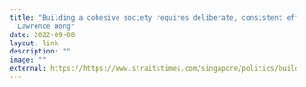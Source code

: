 ```yaml
---
title: "Building a cohesive society requires deliberate, consistent effort: DPM
  Lawrence Wong"
date: 2022-09-08
layout: link
description: ""
image: ""
external: https://https://www.straitstimes.com/singapore/politics/building-a-cohesive-society-requires-deliberate-consistent-effort-dpm-wong
---
```


